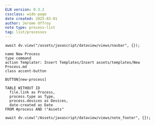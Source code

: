 ```yaml
---
ELN version: 0.3.2
cssclass: wide-page
date created: 2025-03-01
author: Jerome Offroy
note type: process-list
tag: list/processes
---
```

```dataviewjs
await dv.view("/assets/javascript/dataview/views/navbar", {});
```

```button
name New Process
type command
action Templater: Insert Templates/Insert assets/templates/New Process.md
class accent-button
```
`BUTTON[new-process]`

```dataview
TABLE WITHOUT ID
  file.link as Process, 
  process.type as Type,
  process.devices as Devices,
  date-created as Date
FROM #process AND !"Assets"
```

```dataviewjs
await dv.view("/Assets/javascript/dataview/views/note_footer", {});
```
